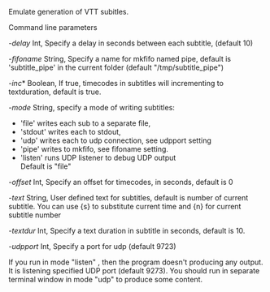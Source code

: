 Emulate generation of VTT subitles.

Command line parameters

*-delay*
        Int, Specify a delay in seconds between each subtitle, (default 10)
        
*-fifoname* 
        String, Specify a name for mkfifo named pipe, 
        default is 'subtitle_pipe' in the current folder (default "/tmp/subtitle_pipe")
                        
*-inc**
        Boolean, If true, timecodes in subtitles will incrementing to textduration, default is true.


*-mode*
     String, specify a mode of writing subtitles:
* 'file' writes each sub to a separate file, 
* 'stdout' writes each to stdout, 
* 'udp' writes each to udp connection, see udpport setting
* 'pipe' writes to mkfifo, see fifoname setting. 
* 'listen'  runs UDP listener to debug UDP output                        
Default is "file"

                         
*-offset*
     Int, Specify an offset for timecodes, in seconds, default is 0

        
*-text*
        String, User defined text for subtitles, default is number of current subtitle.
        You can use {s} to substitute current time and {n} for current subtitle number

                        
*-textdur* 
       Int, Specify a text duration in subtitle in seconds, default is 10.

        
*-udpport*
        Int, Specify a port for udp (default 9723)
       

If you run in mode "listen" , then the program doesn't producing any output. It is listening specified UDP port (default 9273).
You should run in separate terminal window in mode "udp" to produce some content.
